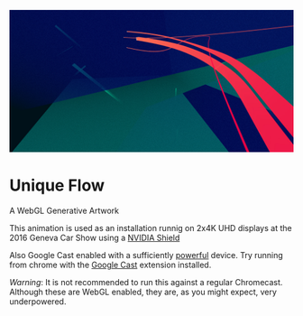 ![Unique Flow](./assets/twitter-share.jpg)

# Unique Flow
A WebGL Generative Artwork

This animation is used as an installation runnig on 2x4K UHD displays at the 2016 Geneva Car Show using a [NVIDIA Shield](https://shield.nvidia.co.uk/android-tv)

Also Google Cast enabled with a sufficiently [powerful](https://shield.nvidia.co.uk/android-tv) device. Try running from chrome with the [Google Cast](https://chrome.google.com/webstore/detail/google-cast/boadgeojelhgndaghljhdicfkmllpafd?hl=en) extension installed.

*Warning*: It is not recommended to run this against a regular Chromecast. Although these are WebGL enabled, they are, as you might expect, very underpowered.
